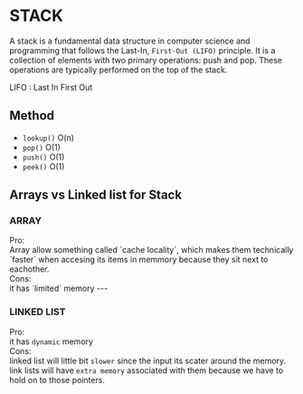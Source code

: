 # STACK

A stack is a fundamental data structure in computer science and programming that follows the Last-In, `First-Out (LIFO)` principle. It is a collection of elements with two primary operations: push and pop. These operations are typically performed on the top of the stack.

LIFO : Last In First Out

## Method

- `lookup()` O(n)
- `pop()` O(1)
- `push()` O(1)
- `peek()` O(1)

## Arrays vs Linked list for Stack


<h3>ARRAY</h3>
Pro:<br>
Array allow something called `cache locality`, which makes them technically `faster` when accesing its items in memmory because they sit next to eachother.
<br>
Cons:<br>
it has `limited` memory
---
<h3>LINKED LIST</h3>

Pro:<br>
it has `dynamic` memory
<br>
Cons:<br>
linked list will little bit `slower` since the input its scater around the memory.
link lists will have `extra memory` associated with them because we have to hold on to those pointers.
